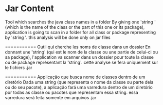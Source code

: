 Jar Content
===========

Tool which searches the java class names in a folder
By giving one 'string ' (which is the name of the class or the part of this one or its package),
application is going to scan in a folder for all class or package
representing by 'string '. this analysis will be done only on jar files

===========
Outil qui cherche les noms de classe dans un dossier
En donnant une 'string' (qui est le nom de la classe ou une partie de celui-ci ou sa package),
l'application va scanner dans un dossier pour toute la classe ou de package
représentant la 'string'. cette analyse se fera uniquement sur​​ le fichiers .jar

===========
Applicação que busca nome de classes dentro de um diretório
Dada uma string (que representa o nome da classe ou parte dela ou do seu pacote),
a aplicação fará uma varredura dentro de um diretório por todas as classe ou pacotes
que representam essa string. essa varredura será feita somente em arquivos .jar